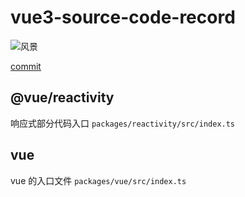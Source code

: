 # vue3-source-code-record

![风景](./wallhaven-rde7oq.png)

[commit](https://github.com/LongJinCen/vue3-source-code-record/commits/main)

## @vue/reactivity

响应式部分代码入口 `packages/reactivity/src/index.ts`

## vue

vue 的入口文件 `packages/vue/src/index.ts`
